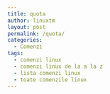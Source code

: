 ```yaml
---
title: quota
author: linuxtm
layout: post
permalink: /quota/
categories:
  - Comenzi
tags:
  - comenzi linux
  - comenzi linux de la a la z
  - lista comenzi linux
  - toate comenzile linux
---
```

